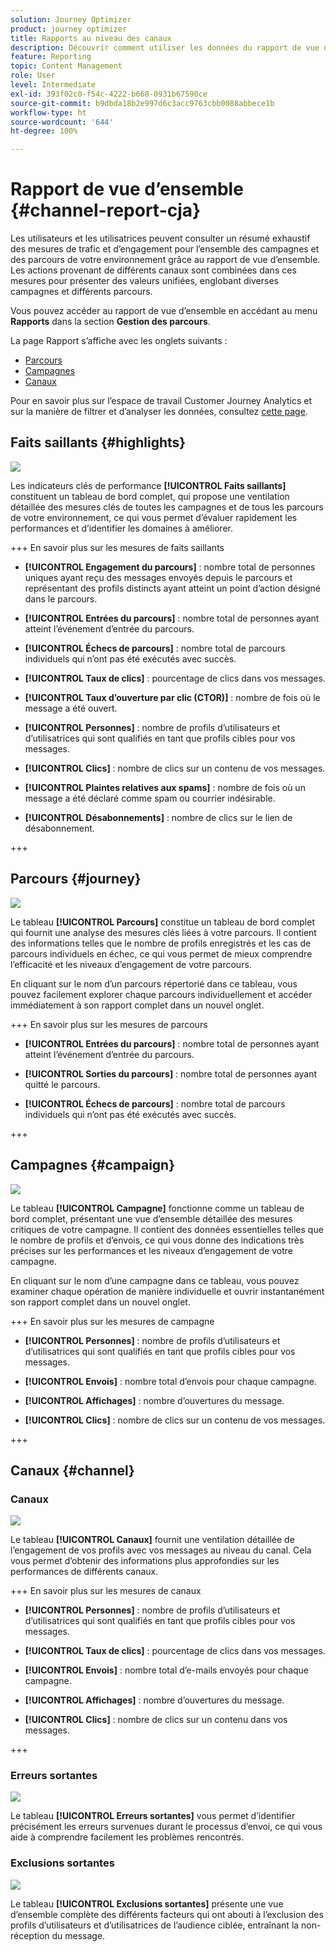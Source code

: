 ```yaml
---
solution: Journey Optimizer
product: journey optimizer
title: Rapports au niveau des canaux
description: Découvrir comment utiliser les données du rapport de vue d’ensemble
feature: Reporting
topic: Content Management
role: User
level: Intermediate
exl-id: 393f02c0-f54c-4222-b668-0931b67590ce
source-git-commit: b9dbda18b2e997d6c3acc9763cbb0088abbece1b
workflow-type: ht
source-wordcount: '644'
ht-degree: 100%

---
```


# Rapport de vue d’ensemble {#channel-report-cja}

Les utilisateurs et les utilisatrices peuvent consulter un résumé exhaustif des mesures de trafic et d’engagement pour l’ensemble des campagnes et des parcours de votre environnement grâce au rapport de vue d’ensemble. Les actions provenant de différents canaux sont combinées dans ces mesures pour présenter des valeurs unifiées, englobant diverses campagnes et différents parcours.

Vous pouvez accéder au rapport de vue d’ensemble en accédant au menu **Rapports** dans la section **Gestion des parcours**.

La page Rapport s’affiche avec les onglets suivants :

* [Parcours](#journey)
* [Campagnes](#campaign)
* [Canaux](#channel)

Pour en savoir plus sur l’espace de travail Customer Journey Analytics et sur la manière de filtrer et d’analyser les données, consultez [cette page](https://experienceleague.adobe.com/fr/docs/analytics-platform/using/cja-workspace/home).

## Faits saillants {#highlights}

![](assets/cja-highlights.png)

Les indicateurs clés de performance **[!UICONTROL Faits saillants]** constituent un tableau de bord complet, qui propose une ventilation détaillée des mesures clés de toutes les campagnes et de tous les parcours de votre environnement, ce qui vous permet d’évaluer rapidement les performances et d’identifier les domaines à améliorer.

+++ En savoir plus sur les mesures de faits saillants

* **[!UICONTROL Engagement du parcours]** : nombre total de personnes uniques ayant reçu des messages envoyés depuis le parcours et représentant des profils distincts ayant atteint un point d’action désigné dans le parcours.

* **[!UICONTROL Entrées du parcours]** : nombre total de personnes ayant atteint l’événement d’entrée du parcours.

* **[!UICONTROL Échecs de parcours]** : nombre total de parcours individuels qui n’ont pas été exécutés avec succès.

* **[!UICONTROL Taux de clics]** : pourcentage de clics dans vos messages.

* **[!UICONTROL Taux d’ouverture par clic (CTOR)]** : nombre de fois où le message a été ouvert.

* **[!UICONTROL Personnes]** : nombre de profils d’utilisateurs et d’utilisatrices qui sont qualifiés en tant que profils cibles pour vos messages.

* **[!UICONTROL Clics]** : nombre de clics sur un contenu de vos messages.

* **[!UICONTROL Plaintes relatives aux spams]** : nombre de fois où un message a été déclaré comme spam ou courrier indésirable.

* **[!UICONTROL Désabonnements]** : nombre de clics sur le lien de désabonnement.

+++

## Parcours {#journey}

![](assets/cja-channel-journeys.png)

Le tableau **[!UICONTROL Parcours]** constitue un tableau de bord complet qui fournit une analyse des mesures clés liées à votre parcours. Il contient des informations telles que le nombre de profils enregistrés et les cas de parcours individuels en échec, ce qui vous permet de mieux comprendre l’efficacité et les niveaux d’engagement de votre parcours.

En cliquant sur le nom d’un parcours répertorié dans ce tableau, vous pouvez facilement explorer chaque parcours individuellement et accéder immédiatement à son rapport complet dans un nouvel onglet.

+++ En savoir plus sur les mesures de parcours

* **[!UICONTROL Entrées du parcours]** : nombre total de personnes ayant atteint l’événement d’entrée du parcours.

* **[!UICONTROL Sorties du parcours]** : nombre total de personnes ayant quitté le parcours.

* **[!UICONTROL Échecs de parcours]** : nombre total de parcours individuels qui n’ont pas été exécutés avec succès.

+++

## Campagnes {#campaign}

![](assets/cja-channel-campaigns.png)

Le tableau **[!UICONTROL Campagne]** fonctionne comme un tableau de bord complet, présentant une vue d’ensemble détaillée des mesures critiques de votre campagne. Il contient des données essentielles telles que le nombre de profils et d’envois, ce qui vous donne des indications très précises sur les performances et les niveaux d’engagement de votre campagne.

En cliquant sur le nom d’une campagne dans ce tableau, vous pouvez examiner chaque opération de manière individuelle et ouvrir instantanément son rapport complet dans un nouvel onglet.

+++ En savoir plus sur les mesures de campagne

* **[!UICONTROL Personnes]** : nombre de profils d’utilisateurs et d’utilisatrices qui sont qualifiés en tant que profils cibles pour vos messages.

* **[!UICONTROL Envois]** : nombre total d’envois pour chaque campagne.

* **[!UICONTROL Affichages]** : nombre d’ouvertures du message.

* **[!UICONTROL Clics]** : nombre de clics sur un contenu de vos messages.

+++

## Canaux {#channel}

### Canaux

![](assets/cja-channels.png)

Le tableau **[!UICONTROL Canaux]** fournit une ventilation détaillée de l’engagement de vos profils avec vos messages au niveau du canal. Cela vous permet d’obtenir des informations plus approfondies sur les performances de différents canaux.

+++ En savoir plus sur les mesures de canaux

* **[!UICONTROL Personnes]** : nombre de profils d’utilisateurs et d’utilisatrices qui sont qualifiés en tant que profils cibles pour vos messages.

* **[!UICONTROL Taux de clics]** : pourcentage de clics dans vos messages.

* **[!UICONTROL Envois]** : nombre total d’e-mails envoyés pour chaque campagne.

* **[!UICONTROL Affichages]** : nombre d’ouvertures du message.

* **[!UICONTROL Clics]** : nombre de clics sur un contenu dans vos messages.

+++

### Erreurs sortantes

![](assets/cja-channels-outbound-errors.png)

Le tableau **[!UICONTROL Erreurs sortantes]** vous permet d’identifier précisément les erreurs survenues durant le processus d’envoi, ce qui vous aide à comprendre facilement les problèmes rencontrés.

### Exclusions sortantes

![](assets/cja-channels-outbound-excluded.png)

Le tableau **[!UICONTROL Exclusions sortantes]** présente une vue d’ensemble complète des différents facteurs qui ont abouti à l’exclusion des profils d’utilisateurs et d’utilisatrices de l’audience ciblée, entraînant la non-réception du message.
